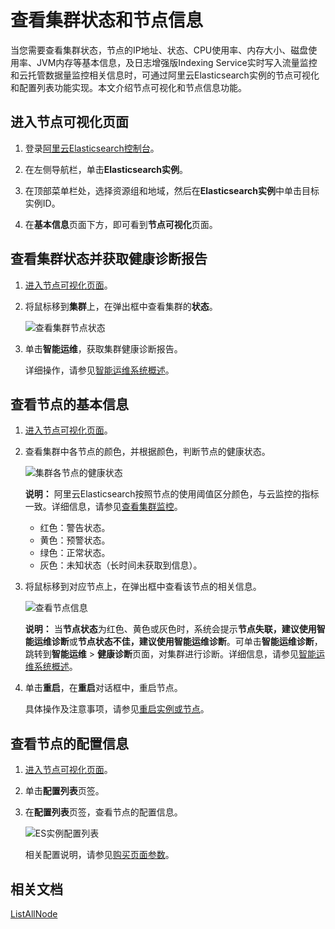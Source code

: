 # 查看集群状态和节点信息

当您需要查看集群状态，节点的IP地址、状态、CPU使用率、内存大小、磁盘使用率、JVM内存等基本信息，及日志增强版Indexing Service实时写入流量监控和云托管数据量监控相关信息时，可通过阿里云Elasticsearch实例的节点可视化和配置列表功能实现。本文介绍节点可视化和节点信息功能。

## 进入节点可视化页面

1.  登录[阿里云Elasticsearch控制台](https://elasticsearch.console.aliyun.com/#/home)。

2.  在左侧导航栏，单击**Elasticsearch实例**。

3.  在顶部菜单栏处，选择资源组和地域，然后在**Elasticsearch实例**中单击目标实例ID。

4.  在**基本信息**页面下方，即可看到**节点可视化**页面。


## 查看集群状态并获取健康诊断报告

1.  [进入节点可视化页面](#section_952_y3f_die)。

2.  将鼠标移到**集群**上，在弹出框中查看集群的**状态**。

    ![查看集群节点状态](https://static-aliyun-doc.oss-accelerate.aliyuncs.com/assets/img/zh-CN/0646359951/p88678.png)

3.  单击**智能运维**，获取集群健康诊断报告。

    详细操作，请参见[智能运维系统概述](/intl.zh-CN/Elasticsearch/运维/智能运维/智能运维系统概述.md)。


## 查看节点的基本信息

1.  [进入节点可视化页面](#section_952_y3f_die)。

2.  查看集群中各节点的颜色，并根据颜色，判断节点的健康状态。

    ![集群各节点的健康状态](https://static-aliyun-doc.oss-accelerate.aliyuncs.com/assets/img/zh-CN/0646359951/p57677.png)

    **说明：** 阿里云Elasticsearch按照节点的使用阈值区分颜色，与云监控的指标一致。详细信息，请参见[查看集群监控](/intl.zh-CN/Elasticsearch/集群监控报警/集群监控指标说明.md)。

    -   红色：警告状态。
    -   黄色：预警状态。
    -   绿色：正常状态。
    -   灰色：未知状态（长时间未获取到信息）。
3.  将鼠标移到对应节点上，在弹出框中查看该节点的相关信息。

    ![查看节点信息](https://static-aliyun-doc.oss-accelerate.aliyuncs.com/assets/img/zh-CN/0646359951/p57679.png)

    **说明：** 当**节点状态**为红色、黄色或灰色时，系统会提示**节点失联，建议使用智能运维诊断**或**节点状态不佳，建议使用智能运维诊断**。可单击**智能运维诊断**，跳转到**智能运维** \> **健康诊断**页面，对集群进行诊断。详细信息，请参见[智能运维系统概述](/intl.zh-CN/Elasticsearch/运维/智能运维/智能运维系统概述.md)。

4.  单击**重启**，在**重启**对话框中，重启节点。

    具体操作及注意事项，请参见[重启实例或节点](/intl.zh-CN/Elasticsearch/管理实例/重启实例或节点.md)。


## 查看节点的配置信息

1.  [进入节点可视化页面](#section_952_y3f_die)。

2.  单击**配置列表**页签。

3.  在**配置列表**页签，查看节点的配置信息。

    ![ES实例配置列表](https://static-aliyun-doc.oss-accelerate.aliyuncs.com/assets/img/zh-CN/4646359951/p50251.png)

    相关配置说明，请参见[购买页面参数](/intl.zh-CN/Elasticsearch/快速入门/步骤一：创建实例/购买页面参数.md)。


## 相关文档

[ListAllNode](/intl.zh-CN/API参考/Elasticsearch/实例管理/ListAllNode.md)

